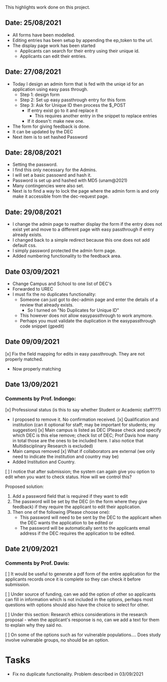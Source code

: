 This highlights work done on this project.

## Date: 25/08/2021

* All forms have been modelled.
* Editing entries has been setup by appending the ep_token to the url.
* The display page work has been started
    - Applicants can search for their entry using their unique id.
    - Applicants can edit their entries.

## Date: 27/08/2021

* Today I design an admin form that is fed with the uniqe id for an application using easy pass through.
    - Step 1: design form
    - Step 2: Set up easy passthrough entry for this form
    - Step 3: Ask for Unique ID then process the $_POST
        * If entry exist go to it and replace it
            - This requires another entry in the snippet to replace entries
        * If it doesn't: make new one.
* The form for giving feedback is done.
* It can be updated by the DEC
* Next item is to set hashed Password

## Date: 28/08/2021

* Setting the password.
* I find this only necessary for the Admins.
* I will set a basic passowrd and hash it.
* Password is set up and hashed with MD5 (unam@2021)
* Many contingencies were also set.
* Next is to find a way to lock the page where the admin form is and only make it accessible from the dec-request page.

## Date: 29/08/2021

* I change the admin page to reather display the form if the entry does not exist yet and move to a different page with easy passthrough if entry already exists.
* I changed back to a simple redirect because this one does not add default css.
* I simply password protected the admin form page.
* Added numbering functionality to the feedback area.

## Date 03/09/2021

* Change Campus and School to one list of DEC's
* Forwarded to UREC
* I must fix the no duplicates functionality:
    - Someone can just got to dec-admin page and enter the details of a review that already exists.
        * So I turned on "No Duplicates for Unique ID"
    - This however does not allow easypassthrough to work anymore.
    - Perhaps you must validate the duplication in the easypassthrough code snippet (gpedit)

## Date 09/09/2021

[x] Fix the field mapping for edits in easy passthrough. They are not properly matched.
* Now properly matching

## Date 13/09/2021

### Comments by Prof. Indongo:

[x] Professional status (is this to say whether Student or Academic staff???)
* I proposed to remove it. No confirmation received.
[x] Qualification and institution (can it optional for staff; may be important for students; my suggestion)
[x] Main campus is listed as DEC (Please check and specify which DEC is this else remove; check list of DEC; Prof Davis how many in total those are the ones to be included here. I also notice that Multidisciplinary Research is excluded)
* Main campus removed
[x] What if collaborators are external (we only need to indicate the institution and country may be)
* Added Institution and Country.

[ ] I notice that after submission; the system can again give you option to edit when you want to check status. How will we control this?

Proposed solution:

1.	Add a password field that is required if they want to edit
2.	The password will be set by the DEC (in the form where they give feedback) if they require the applicant to edit their application.
3.	Then one of the following (Please choose one):
    *	This password will need to be sent by the DEC to the applicant when the DEC wants the application to be edited or
    *	The password will be automatically sent to the applicants email address if the DEC requires the application to be edited.

## Date 21/09/2021

### Comments by Prof. Davis:

[ ] It would be useful to generate a pdf form of the entire application for the applicants records once it is complete so they can check it before submission.

[ ] Under source of funding, can we add the option of other so applicants can fill in information which is not included in the options, perhaps most questions with options should also have the choice to select for other.

[ ] Under this section: Research ethics considerations in the research proposal - when the applicant's response is no, can we add a text for them to explain why they said no. 

[ ] On some of the options such as for vulnerable populations.... Does study involve vulnerable groups, no should be an option.


# Tasks
* Fix no duplicate functionality. Problem described in 03/09/2021